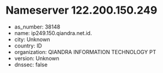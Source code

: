 # Nameserver 122.200.150.249

* as_number: 38148
* name: ip249.150.qiandra.net.id.
* city: Unknown
* country: ID
* organization: QIANDRA INFORMATION TECHNOLOGY PT
* version: Unknown
* dnssec: false
